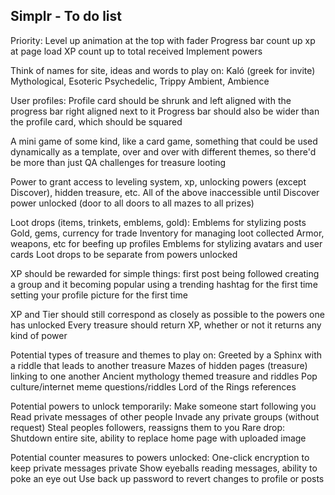 ## Simplr - To do list

Priority:
  Level up animation at the top with fader
  Progress bar count up xp at page load
  XP count up to total received
  Implement powers

Think of names for site, ideas and words to play on:
  Kaló (greek for invite)
  Mythological, Esoteric
  Psychedelic, Trippy
  Ambient, Ambience

User profiles:
  Profile card should be shrunk and left aligned with the progress bar right aligned next to it
  Progress bar should also be wider than the profile card, which should be squared
  
A mini game of some kind, like a card game, something that could be used dynamically as a template, over and over with different themes, so there'd be more than just QA challenges for treasure looting

Power to grant access to leveling system, xp, unlocking powers (except Discover), hidden treasure, etc.
All of the above inaccessible until Discover power unlocked (door to all doors to all mazes to all prizes)

Loot drops (items, trinkets, emblems, gold):
  Emblems for stylizing posts
  Gold, gems, currency for trade
  Inventory for managing loot collected
  Armor, weapons, etc for beefing up profiles
  Emblems for stylizing avatars and user cards
  Loot drops to be separate from powers unlocked

XP should be rewarded for simple things:
  first post
  being followed
  creating a group and it becoming popular
  using a trending hashtag for the first time
  setting your profile picture for the first time

XP and Tier should still correspond as closely as possible to the powers one has unlocked
Every treasure should return XP, whether or not it returns any kind of power

Potential types of treasure and themes to play on:
  Greeted by a Sphinx with a riddle that leads to another treasure
  Mazes of hidden pages (treasure) linking to one another
  Ancient mythology themed treasure and riddles
  Pop culture/internet meme questions/riddles
  Lord of the Rings references

Potential powers to unlock temporarily:
  Make someone start following you
  Read private messages of other people
  Invade any private groups (without request)
  Steal peoples followers, reassigns them to you
  Rare drop: Shutdown entire site, ability to replace home page with uploaded image
  
Potential counter measures to powers unlocked:
  One-click encryption to keep private messages private
  Show eyeballs reading messages, ability to poke an eye out
  Use back up password to revert changes to profile or posts
